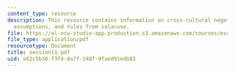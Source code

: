 ```yaml
---
content_type: resource
description: This resource contains information on cross-cultural negotiations, alternative
  assumptions, and rules from salacuse.
file: https://ol-ocw-studio-app-production.s3.amazonaws.com/courses/esd-141-technology-policy-negotiations-spring-2006/e62c5b36f3f4da7f248f9faed91edb83_session11.pdf
file_type: application/pdf
resourcetype: Document
title: session11.pdf
uid: e62c5b36-f3f4-da7f-248f-9faed91edb83
---
```

